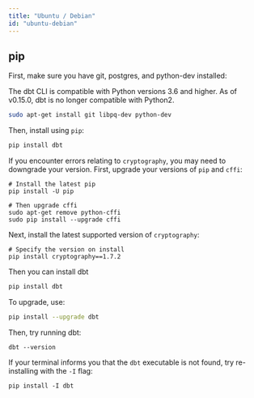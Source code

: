 ```yaml
---
title: "Ubuntu / Debian"
id: "ubuntu-debian"
---
```


## pip

First, make sure you have git, postgres, and python-dev installed:

<Callout type="warning" title="Python Requirements">

The dbt CLI is compatible with Python versions 3.6 and higher. As of v0.15.0, dbt is no longer compatible with Python2.

</Callout>

```bash
sudo apt-get install git libpq-dev python-dev
```

Then, install using `pip`:

```bash
pip install dbt
```

If you encounter errors relating to `cryptography`, you may need to downgrade your version. First, upgrade your versions of `pip` and `cffi`:
```
# Install the latest pip
pip install -U pip

# Then upgrade cffi
sudo apt-get remove python-cffi
sudo pip install --upgrade cffi
```
Next, install the latest supported version of `cryptography`:
```
# Specify the version on install
pip install cryptography==1.7.2
```
Then you can install dbt

```bash
pip install dbt
```

To upgrade, use:

```bash
pip install --upgrade dbt
```

Then, try running dbt:
```
dbt --version
```

If your terminal informs you that the `dbt` executable is not found, try re-installing with the `-I` flag:
```
pip install -I dbt
```